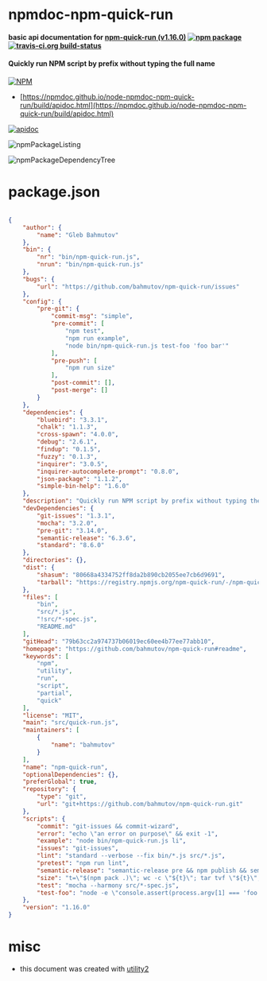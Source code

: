 # npmdoc-npm-quick-run

#### basic api documentation for  [npm-quick-run (v1.16.0)](https://github.com/bahmutov/npm-quick-run#readme)  [![npm package](https://img.shields.io/npm/v/npmdoc-npm-quick-run.svg?style=flat-square)](https://www.npmjs.org/package/npmdoc-npm-quick-run) [![travis-ci.org build-status](https://api.travis-ci.org/npmdoc/node-npmdoc-npm-quick-run.svg)](https://travis-ci.org/npmdoc/node-npmdoc-npm-quick-run)

#### Quickly run NPM script by prefix without typing the full name

[![NPM](https://nodei.co/npm/npm-quick-run.png?downloads=true&downloadRank=true&stars=true)](https://www.npmjs.com/package/npm-quick-run)

- [https://npmdoc.github.io/node-npmdoc-npm-quick-run/build/apidoc.html](https://npmdoc.github.io/node-npmdoc-npm-quick-run/build/apidoc.html)

[![apidoc](https://npmdoc.github.io/node-npmdoc-npm-quick-run/build/screenCapture.buildCi.browser.%252Ftmp%252Fbuild%252Fapidoc.html.png)](https://npmdoc.github.io/node-npmdoc-npm-quick-run/build/apidoc.html)

![npmPackageListing](https://npmdoc.github.io/node-npmdoc-npm-quick-run/build/screenCapture.npmPackageListing.svg)

![npmPackageDependencyTree](https://npmdoc.github.io/node-npmdoc-npm-quick-run/build/screenCapture.npmPackageDependencyTree.svg)



# package.json

```json

{
    "author": {
        "name": "Gleb Bahmutov"
    },
    "bin": {
        "nr": "bin/npm-quick-run.js",
        "nrun": "bin/npm-quick-run.js"
    },
    "bugs": {
        "url": "https://github.com/bahmutov/npm-quick-run/issues"
    },
    "config": {
        "pre-git": {
            "commit-msg": "simple",
            "pre-commit": [
                "npm test",
                "npm run example",
                "node bin/npm-quick-run.js test-foo 'foo bar'"
            ],
            "pre-push": [
                "npm run size"
            ],
            "post-commit": [],
            "post-merge": []
        }
    },
    "dependencies": {
        "bluebird": "3.3.1",
        "chalk": "1.1.3",
        "cross-spawn": "4.0.0",
        "debug": "2.6.1",
        "findup": "0.1.5",
        "fuzzy": "0.1.3",
        "inquirer": "3.0.5",
        "inquirer-autocomplete-prompt": "0.8.0",
        "json-package": "1.1.2",
        "simple-bin-help": "1.6.0"
    },
    "description": "Quickly run NPM script by prefix without typing the full name",
    "devDependencies": {
        "git-issues": "1.3.1",
        "mocha": "3.2.0",
        "pre-git": "3.14.0",
        "semantic-release": "6.3.6",
        "standard": "8.6.0"
    },
    "directories": {},
    "dist": {
        "shasum": "80668a4334752ff8da2b890cb2055ee7cb6d9691",
        "tarball": "https://registry.npmjs.org/npm-quick-run/-/npm-quick-run-1.16.0.tgz"
    },
    "files": [
        "bin",
        "src/*.js",
        "!src/*-spec.js",
        "README.md"
    ],
    "gitHead": "79b63cc2a974737b06019ec60ee4b77ee77abb10",
    "homepage": "https://github.com/bahmutov/npm-quick-run#readme",
    "keywords": [
        "npm",
        "utility",
        "run",
        "script",
        "partial",
        "quick"
    ],
    "license": "MIT",
    "main": "src/quick-run.js",
    "maintainers": [
        {
            "name": "bahmutov"
        }
    ],
    "name": "npm-quick-run",
    "optionalDependencies": {},
    "preferGlobal": true,
    "repository": {
        "type": "git",
        "url": "git+https://github.com/bahmutov/npm-quick-run.git"
    },
    "scripts": {
        "commit": "git-issues && commit-wizard",
        "error": "echo \"an error on purpose\" && exit -1",
        "example": "node bin/npm-quick-run.js li",
        "issues": "git-issues",
        "lint": "standard --verbose --fix bin/*.js src/*.js",
        "pretest": "npm run lint",
        "semantic-release": "semantic-release pre && npm publish && semantic-release post",
        "size": "t=\"$(npm pack .)\"; wc -c \"${t}\"; tar tvf \"${t}\"; rm \"${t}\";",
        "test": "mocha --harmony src/*-spec.js",
        "test-foo": "node -e \"console.assert(process.argv[1] === 'foo bar', process.argv)\""
    },
    "version": "1.16.0"
}
```



# misc
- this document was created with [utility2](https://github.com/kaizhu256/node-utility2)
